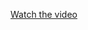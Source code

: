 [Watch the video](https://www.baidu.com/s?ie=utf-8&f=3&rsv_bp=1&rsv_idx=1&tn=97266754_hao_pg&wd=%E8%93%9D%E5%A5%8F%E4%BA%91%E7%9B%98&oq=github%25E5%25BC%2580%25E6%25BA%2590%25E9%25A1%25B9%25E7%259B%25AE&rsv_pq=cd759eab0000055a&rsv_t=2d15XzD8eI1B79Ugj3HyuAl53z4ExdC9bUjwYPQJoG9RpE5%2BFOIO6DVcA%2BtrSC4DG6iC0%2FqS&rqlang=cn&rsv_enter=0&inputT=15251&rsv_sug3=58&rsv_sug1=50&rsv_sug7=101&bs=github%E5%BC%80%E6%BA%90%E9%A1%B9%E7%9B%AE)
